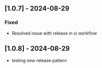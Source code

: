## [1.0.7] - 2024-08-29

### Fixed
- Resolved issue with release in ci workflow

## [1.0.8] - 2024-08-29
- testing new release pattern